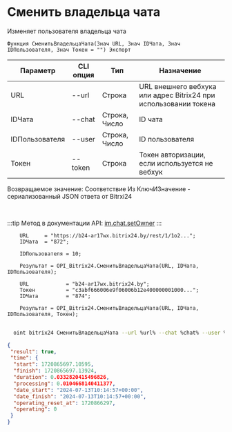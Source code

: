 ﻿---
sidebar_position: 10
---

# Сменить владельца чата
 Изменяет пользователя владельца чата



`Функция СменитьВладельцаЧата(Знач URL, Знач IDЧата, Знач IDПользователя, Знач Токен = "") Экспорт`

  | Параметр | CLI опция | Тип | Назначение |
  |-|-|-|-|
  | URL | --url | Строка | URL внешнего вебхука или адрес Bitrix24 при использовании токена |
  | IDЧата | --chat | Строка, Число | ID чата |
  | IDПользователя | --user | Строка, Число | ID пользователя |
  | Токен | --token | Строка | Токен авторизации, если используется не вебхук |

  
  Возвращаемое значение:   Соответствие Из КлючИЗначение - сериализованный JSON ответа от Bitrxi24

<br/>

:::tip
Метод в документации API: [im.chat.setOwner](https://dev.1c-bitrix.ru/learning/course/?COURSE_ID=93&LESSON_ID=12111)
:::
<br/>


```bsl title="Пример кода"
    URL     = "https://b24-ar17wx.bitrix24.by/rest/1/1o2...";
    IDЧата  = "872";

    IDПользователя = 10;

    Результат = OPI_Bitrix24.СменитьВладельцаЧата(URL, IDЧата, IDПользователя);

    URL            = "b24-ar17wx.bitrix24.by";
    Токен          = "c3abf666006e9f06006b12e400000001000...";
    IDЧата         = "874";

    Результат = OPI_Bitrix24.СменитьВладельцаЧата(URL, IDЧата, IDПользователя, Токен);
```



```sh title="Пример команды CLI"
    
  oint bitrix24 СменитьВладельцаЧата --url %url% --chat %chat% --user %user% --token %token%

```

```json title="Результат"
{
 "result": true,
 "time": {
  "start": 1720865697.10595,
  "finish": 1720865697.13924,
  "duration": 0.0332820415496826,
  "processing": 0.0104668140411377,
  "date_start": "2024-07-13T10:14:57+00:00",
  "date_finish": "2024-07-13T10:14:57+00:00",
  "operating_reset_at": 1720866297,
  "operating": 0
 }
}
```
